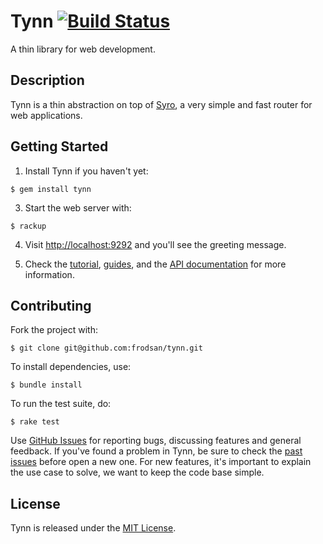 Tynn [![Build Status](https://travis-ci.org/frodsan/tynn.svg)](https://travis-ci.org/frodsan/tynn)
====

A thin library for web development.

Description
-----------

Tynn is a thin abstraction on top of [Syro][syro], a very simple and fast
router for web applications.

Getting Started
---------------

1. Install Tynn if you haven't yet:

  ```
  $ gem install tynn
  ```

3. Start the web server with:

  ```
  $ rackup
  ```

4. Visit <http://localhost:9292> and you'll see the greeting message.

5. Check the [tutorial](http://tynn.xyz/tutorial.html), [guides](http://tynn.xyz),
   and the [API documentation](http://rdoc.info/github/frodsan/tynn/master) for
   more information.

Contributing
------------

Fork the project with:

```
$ git clone git@github.com:frodsan/tynn.git
```

To install dependencies, use:

```
$ bundle install
```

To run the test suite, do:

```
$ rake test
```

Use [GitHub Issues][issues] for reporting bugs, discussing features and
general feedback.  If you've found a problem in Tynn, be sure to check
the [past issues](https://github.com/frodsan/tynn/issues?state=closed)
before open a new one. For new features, it's important to explain the
use case to solve, we want to keep the code base simple.

License
-------

Tynn is released under the [MIT License][mit].

[contributing]: https://github.com/frodsan/tynn/blob/master/CONTRIBUTING.md
[issues]: https://github.com/frodsan/tynn/issues
[mit]: http://www.opensource.org/licenses/MIT
[start]: http://tynn.xyz/tutorial.html
[syro]: http://soveran.github.io/syro/
